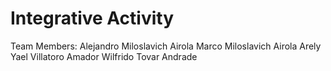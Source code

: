 # Integrative Activity

Team Members:
Alejandro Miloslavich Airola
Marco Miloslavich Airola
Arely Yael Villatoro Amador
Wilfrido Tovar Andrade

